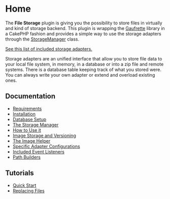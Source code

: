 Home
====

The **File Storage** plugin is giving you the possibility to store files in virtually and kind of storage backend. This plugin is wrapping the [Gaufrette](https://github.com/KnpLabs/Gaufrette) library in a CakePHP fashion and provides a simple way to use the storage adapters through the [StorageManager](../Lib/StorageManager.php) class.

[See this list of included storage adapters.](Docs/Documentation/List-of-included-Adapters.md)

Storage adapters are an unified interface that allow you to store file data to your local file system, in memory, in a database or into a zip file and remote systems. There is a database table keeping track of what you stored were. You can always write your own adapter or extend and overload existing ones.

Documentation
-------------

* [Requirements](Documentation/Requirements.md)
* [Installation](Documentation/Installation.md)
* [Database Setup](Documentation/Database-Setup.md)
* [The Storage Manager](Documentation/The-Storage-Manager.md)
* [How to Use it](Documentation/How-To-Use.md)
* [Image Storage and Versioning](Documentation/Image-Storage-And-Versioning.md)
* [The Image Helper](Documentation/The-Image-Helper.md)
* [Specific Adapter Configurations](Documentation/Specific-Adapter-Configurations.md)
* [Included Event Listeners](Documentation/Included-Event-Listeners.md)
* [Path Builders](Documentation/Path-Builders.md)

Tutorials
---------

* [Quick Start](Tutorials/Quick-Start.md)
* [Replacing Files](Tutorials/Replacing-Files.md)
